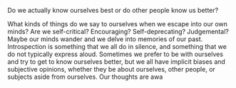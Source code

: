 Do we actually know ourselves best or do other people know us better? 

What kinds of things do we say to ourselves when we escape into our own minds? Are we self-critical? Encouraging? Self-deprecating? Judgemental? Maybe our minds wander and we delve into memories of our past. Introspection is something that we all do in silence, and something that we do not typically express aloud. Sometimes we prefer to be with ourselves and try to get to know ourselves better, but we all have implicit biases and subjective opinions, whether they be about ourselves, other people, or subjects aside from ourselves. Our thoughts are awa
